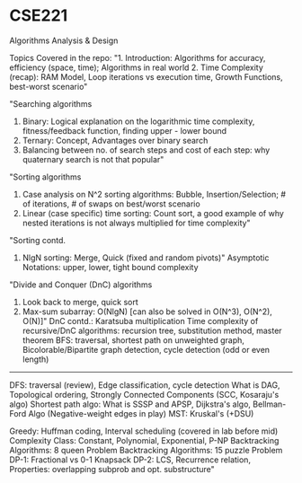 # CSE221
Algorithms Analysis & Design

Topics Covered in the repo:
"1. Introduction: Algorithms for accuracy, efficiency (space, time); Algorithms in real world
2. Time Complexity (recap): RAM Model, Loop iterations vs execution time, Growth Functions, best-worst scenario"

"Searching algorithms
1. Binary: Logical explanation on the logarithmic time complexity, fitness/feedback function, finding upper - lower bound
2. Ternary: Concept, Advantages over binary search
3. Balancing between no. of search steps and cost of each step: why quaternary search is not that popular"

"Sorting algorithms
1. Case analysis on N^2 sorting algorithms: Bubble, Insertion/Selection; # of iterations, # of swaps on best/worst scenario
2. Linear (case specific) time sorting: Count sort, a good example of why nested iterations is not always multiplied for time complexity"

"Sorting contd.
1. NlgN sorting: Merge, Quick (fixed and random pivots)"
Asymptotic Notations: upper, lower, tight bound complexity

"Divide and Conquer (DnC) algorithms
1. Look back to merge, quick sort
2. Max-sum subarray: O(NlgN) [can also be solved in O(N^3), O(N^2), O(N)]"
DnC contd.: Karatsuba multiplication
Time complexity of recursive/DnC algorithms: recursion tree, substitution method, master theorem
BFS: traversal, shortest path on unweighted graph, Bicolorable/Bipartite graph detection, cycle detection (odd or even length)
---

DFS: traversal (review), Edge classification, cycle detection
What is DAG, Topological ordering, Strongly Connected Components (SCC, Kosaraju's algo)
Shortest path algo: What is SSSP and APSP, Dijkstra's algo, Bellman-Ford Algo (Negative-weight edges in play)
MST: Kruskal's (+DSU)

Greedy: Huffman coding, Interval scheduling (covered in lab before mid)
Complexity Class: Constant, Polynomial, Exponential, P-NP
Backtracking Algorithms: 8 queen Problem
Backtracking Algorithms: 15 puzzle Problem
DP-1: Fractional vs 0-1 Knapsack
DP-2: LCS, Recurrence relation, Properties: overlapping subprob and opt. substructure"
